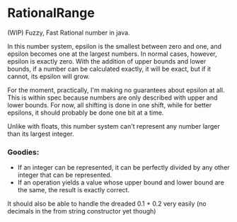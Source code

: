 # RationalRange
(WIP) Fuzzy, Fast Rational number in java.

In this number system, epsilon is the smallest between zero and one, and epsilon becomes one at the largest numbers. In normal cases, however, epsilon is exactly zero. With the addition of upper bounds and lower bounds, if a number can be calculated exactly, it will be exact, but if it cannot, its epsilon will grow. 

For the moment, practically, I'm making no guarantees about epsilon at all. This is within spec because numbers are only described with upper and lower bounds. For now, all shifting is done in one shift, while for better epsilons, it should probably be done one bit at a time. 

Unlike with floats, this number system can't represent any number larger than its largest integer. 

### Goodies:
- If an integer can be represented, it can be perfectly divided by any other integer that can be represented. 
- If an operation yields a value whose upper bound and lower bound are the same, the result is exactly correct. 

It should also be able to handle the dreaded 0.1 + 0.2 very easily 
(no decimals in the from string constructor yet though)
